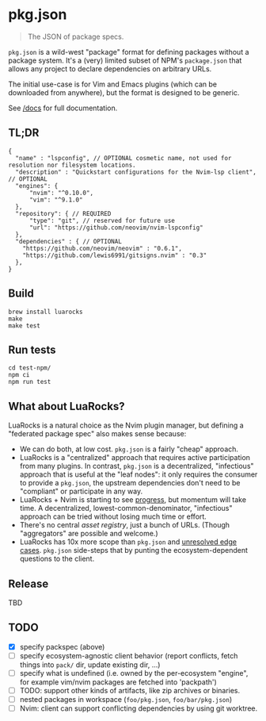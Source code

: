 # pkg.json

> The JSON of package specs.

`pkg.json` is a wild-west "package" format for defining packages without a package system.
It's a (very) limited subset of NPM's `package.json` that allows any project to declare dependencies on arbitrary URLs.

The initial use-case is for Vim and Emacs plugins (which can be downloaded from anywhere), but the format is designed to be generic.

See [/docs](https://github.com/neovim/packspec/tree/main/docs) for full documentation.

## TL;DR

```
{
  "name" : "lspconfig", // OPTIONAL cosmetic name, not used for resolution nor filesystem locations.
  "description" : "Quickstart configurations for the Nvim-lsp client", // OPTIONAL
  "engines": {
      "nvim": "^0.10.0",
      "vim": "^9.1.0"
  },
  "repository": { // REQUIRED
      "type": "git", // reserved for future use
      "url": "https://github.com/neovim/nvim-lspconfig"
  },
  "dependencies" : { // OPTIONAL
    "https://github.com/neovim/neovim" : "0.6.1",
    "https://github.com/lewis6991/gitsigns.nvim" : "0.3"
  },
}
```

## Build

    brew install luarocks
    make
    make test

## Run tests

    cd test-npm/
    npm ci
    npm run test

## What about LuaRocks?

LuaRocks is a natural choice as the Nvim plugin manager, but defining a "federated package spec" also makes sense because:

- We can do both, at low cost. `pkg.json` is a fairly "cheap" approach.
- LuaRocks is a "centralized" approach that requires active participation from many plugins.
  In contrast, `pkg.json` is a decentralized, "infectious" approach that is useful at the "leaf nodes":
  it only requires the consumer to provide a `pkg.json`, the upstream dependencies don't need to be "compliant" or participate in any way.
- LuaRocks + Nvim is starting to see [progress](https://github.com/nvim-neorocks), but momentum will take time.
  A decentralized, lowest-common-denominator, "infectious" approach can be tried without losing much time or effort.
- There's no central _asset registry_, just a bunch of URLs. (Though "aggregators" are possible and welcome.)
- LuaRocks has 10x more scope than `pkg.json` and [unresolved edge cases](https://github.com/luarocks/luarocks/issues/905).
  `pkg.json` side-steps that by punting the ecosystem-dependent questions to the client.

## Release

TBD

## TODO

- [x] specify packspec (above)
- [ ] specify ecosystem-agnostic client behavior (report conflicts, fetch things into `pack/` dir, update existing dir, ...)
- [ ] specify what is undefined (i.e. owned by the per-ecosystem "engine", for example vim/nvim packages are fetched into 'packpath')
- [ ] TODO: support other kinds of artifacts, like zip archives or binaries.
- [ ] nested packages in workspace (`foo/pkg.json`, `foo/bar/pkg.json`)
- [ ] Nvim: client can support conflicting dependencies by using git worktree.
